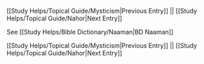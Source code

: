 [[Study Helps/Topical Guide/Mysticism|Previous Entry]]  ||  [[Study Helps/Topical Guide/Nahor|Next Entry]]

 See [[Study Helps/Bible Dictionary/Naaman|BD Naaman]]

[[Study Helps/Topical Guide/Mysticism|Previous Entry]]  ||  [[Study Helps/Topical Guide/Nahor|Next Entry]]